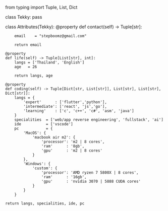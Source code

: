 from typing import Tuple, List, Dict

class Tekky:
    pass

class Attributes(Tekky):
    @property
    def contact(self) -> Tuple[str]:
   
        email    = "stepboomz@gmail.com"
	    
	    return email

    @property
    def life(self) -> Tuple[List[str], int]:
        langs = ['Thailand', 'English']
        age   = 26
		
        return langs, age
	
    @property
    def coding(self) -> Tuple[Dict[str, List[str]], List[str], List[str], Dict[str]]:
        langs = {
            'expert'      : ['flutter','python'],
            'intermediate': ['react', 'js','go'],
            'learning'    : ['c', 'c++', 'c#', 'asm', 'java']
        }
        specialities  = ['web/app reverse engineering', 'fullstack', 'ai']
        ide           = ['vscode']
        pc            = {
            'MacOS': {
                'macbook air m2': {
                    'processor': 'm2 | 8 cores',
                    'ram'      : '8gb',
                    'gpu'      : 'm2 | 8 cores'
                }
            },
            'Windows': {
                'custom': {
                    'processor': 'AMD ryzen 7 5800X | 8 cores',
                    'ram'      : '16gb',
                    'gpu'      : 'nvidia 3070 | 5888 CUDA cores'
                }
            }
        }

	return langs, specialities, ide, pc




